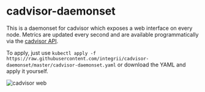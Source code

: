 # cadvisor-daemonset

This is a daemonset for cadvisor which exposes a web interface on every node.  Metrics are updated every second and are available programmatically via the [cadvisor API](https://github.com/google/cadvisor/blob/master/docs/api.md).

To apply, just use `kubectl apply -f https://raw.githubusercontent.com/integrii/cadvisor-daemonset/master/cadvisor-daemonset.yaml` or download the YAML and apply it yourself.

![cadvisor web](https://github.com/integrii/cadvisor-daemonset/blob/master/cadvisor-web.png?raw=true)

